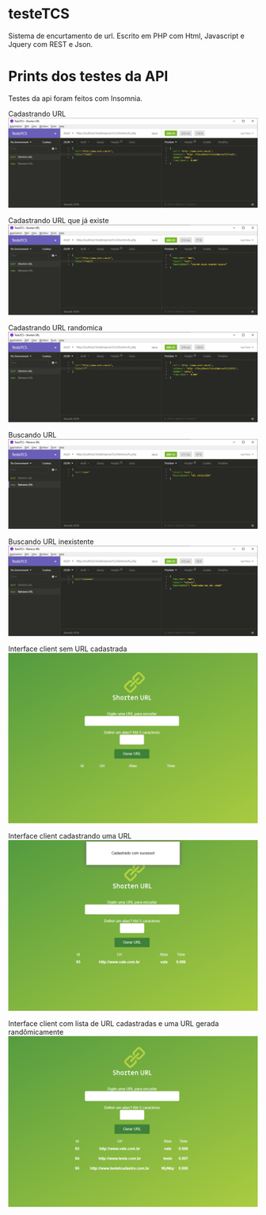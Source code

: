 # testeTCS
Sistema de encurtamento de url. 
Escrito em PHP com Html, Javascript e Jquery com REST e Json.

# Prints dos testes da API
Testes da api foram feitos com Insomnia.

Cadastrando URL
![alt text](https://github.com/plata4m/testeTCS/blob/master/ShortenURL_insert.png)


Cadastrando URL que já existe
![alt text](https://github.com/plata4m/testeTCS/blob/master/ShortenURL_existe.png)


Cadastrando URL randomica
![alt text](https://github.com/plata4m/testeTCS/blob/master/ShortenURL_random.png)

Buscando URL
![alt text](https://github.com/plata4m/testeTCS/blob/master/RetrieveURL_ok.png)


Buscando URL inexistente
![alt text](https://github.com/plata4m/testeTCS/blob/master/RetrieveURL_notexist.png)



Interface client sem URL cadastrada
![alt text](https://github.com/plata4m/testeTCS/blob/master/tela_cloient_semurl.png)


Interface client cadastrando uma  URL
![alt text](https://github.com/plata4m/testeTCS/blob/master/tela_cloient_cadastrandourll.png)

Interface client com lista de URL cadastradas e uma URL gerada randômicamente
![alt text](https://github.com/plata4m/testeTCS/blob/master/tela_cloient_comurls_e_randomica.png)


